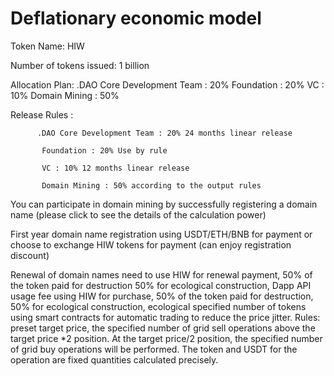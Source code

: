 # Deflationary economic model

Token Name: HIW

Number of tokens issued: 1 billion

Allocation Plan: .DAO Core Development Team : 20% Foundation : 20% VC : 10% Domain Mining : 50%

Release Rules :

```
      .DAO Core Development Team : 20% 24 months linear release

       Foundation : 20% Use by rule

       VC : 10% 12 months linear release

       Domain Mining : 50% according to the output rules
```

You can participate in domain mining by successfully registering a domain name (please click to see the details of the calculation power)

First year domain name registration using USDT/ETH/BNB for payment or choose to exchange HIW tokens for payment (can enjoy registration discount)

Renewal of domain names need to use HIW for renewal payment, 50% of the token paid for destruction 50% for ecological construction, Dapp API usage fee using HIW for purchase, 50% of the token paid for destruction, 50% for ecological construction, ecological specified number of tokens using smart contracts for automatic trading to reduce the price jitter. Rules: preset target price, the specified number of grid sell operations above the target price \*2 position. At the target price/2 position, the specified number of grid buy operations will be performed. The token and USDT for the operation are fixed quantities calculated precisely.
